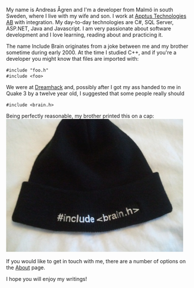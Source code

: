 My name is Andreas Ågren and I'm a developer from Malmö in south Sweden, where I live with my wife and son.
I work at [Apptus Technologies AB][1] with integration. My day-to-day technologies are C#, SQL Server, ASP.NET, Java and Javascript.
I am very passionate about software development and I love learning, reading about and practicing it.

The name Include Brain originates from a joke between me and my brother sometime during early 2000. At the time I studied C++, and if you're a developer you might know that files are imported with:

    #include "foo.h"
    #include <foo>
We were at [Dreamhack][2] and, possibly after I got my ass handed to me in Quake 3 by a twelve year old, I suggested that some people really should

    #include <brain.h>
Being perfectly reasonable, my brother printed this on a cap:
![Include brain cap][3]

If you would like to get in touch with me, there are a number of options on the [About][4] page.

I hope you will enjoy my writings!

  [1]: http://www.apptus.com
  [2]: http://www.dreamhack.se/
  [3]: /blog/post/hello/img/include-brain-cap.jpg
  [4]: /blog/about
